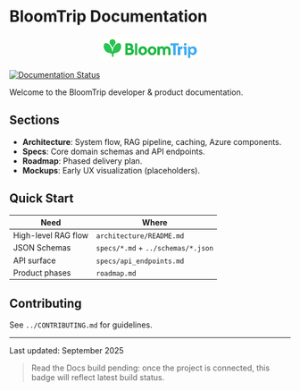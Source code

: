 # BloomTrip Documentation

<p align="center">
	<img src="mockups/images/logo.png" alt="BloomTrip logo" width="180" />
</p>

[![Documentation Status](https://readthedocs.org/projects/bloomtrip/badge/?version=latest)](https://bloomtrip.readthedocs.io/en/latest/?badge=latest)

Welcome to the BloomTrip developer & product documentation.

## Sections

- **Architecture**: System flow, RAG pipeline, caching, Azure components.
- **Specs**: Core domain schemas and API endpoints.
- **Roadmap**: Phased delivery plan.
- **Mockups**: Early UX visualization (placeholders).

## Quick Start

| Need | Where |
|------|-------|
| High-level RAG flow | `architecture/README.md` |
| JSON Schemas | `specs/*.md` + `../schemas/*.json` |
| API surface | `specs/api_endpoints.md` |
| Product phases | `roadmap.md` |

## Contributing

See `../CONTRIBUTING.md` for guidelines.

---

Last updated: September 2025

> Read the Docs build pending: once the project is connected, this badge will reflect latest build status.
